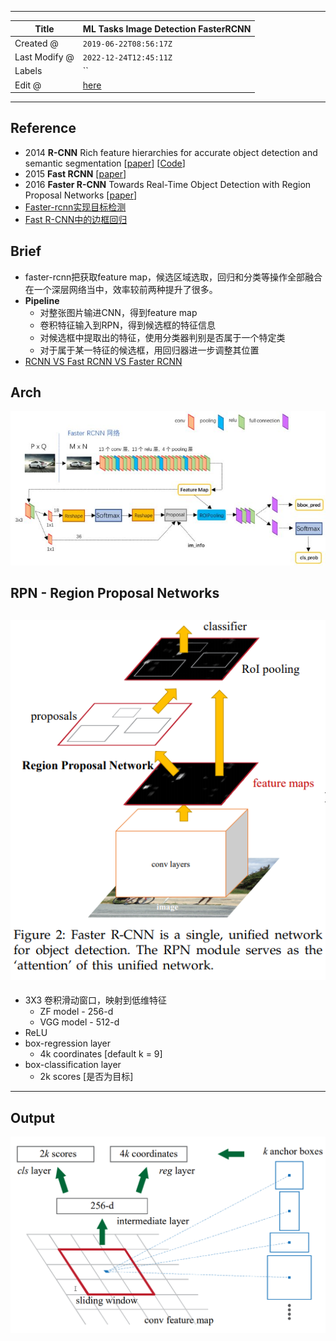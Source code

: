 -----

| Title         | ML Tasks Image Detection FasterRCNN                  |
| ------------- | ---------------------------------------------------- |
| Created @     | `2019-06-22T08:56:17Z`                               |
| Last Modify @ | `2022-12-24T12:45:11Z`                               |
| Labels        | \`\`                                                 |
| Edit @        | [here](https://github.com/junxnone/aiwiki/issues/59) |

-----

## Reference

  - 2014 **R-CNN** Rich feature hierarchies for accurate object
    detection and semantic segmentation
    \[[paper](https://arxiv.org/pdf/1311.2524.pdf)\]
    \[[Code](https://github.com/rbgirshick/rcnn)\]
  - 2015 **Fast RCNN** \[[paper](https://arxiv.org/pdf/1504.08083.pdf)\]
  - 2016 **Faster R-CNN** Towards Real-Time Object Detection with Region
    Proposal Networks \[[paper](https://arxiv.org/pdf/1506.01497.pdf)\]
  - [Faster-rcnn实现目标检测](https://www.cnblogs.com/ywheunji/p/10375890.html)
  - [Fast
    R-CNN中的边框回归](https://www.cnblogs.com/wangguchangqing/p/10393934.html)

## Brief

  - faster-rcnn把获取feature map，候选区域选取，回归和分类等操作全部融合在一个深层网络当中，效率较前两种提升了很多。
  - **Pipeline**
      - 对整张图片输进CNN，得到feature map
      - 卷积特征输入到RPN，得到候选框的特征信息
      - 对候选框中提取出的特征，使用分类器判别是否属于一个特定类
      - 对于属于某一特征的候选框，用回归器进一步调整其位置
  - [RCNN VS Fast RCNN VS Faster
    RCNN](/RCNN_VS_Fast_RCNN_VS_Faster_RCNN)

## Arch

![image](media/51b6767954f8616412e6c085cef314f04086decd.png)

## RPN - Region Proposal Networks

## ![image](media/399ffb491346aa2f628150f15f0776a4e3cbd553.png)

  - 3X3 卷积滑动窗口，映射到低维特征
      - ZF model - 256-d
      - VGG model - 512-d
  - ReLU
  - box-regression layer
      - 4k coordinates \[default k = 9\]
  - box-classification layer
      - 2k scores \[是否为目标\]

-----

## Output

![image](media/9a776f90bc58a419b5d417487afbf80ec81f136a.png)
